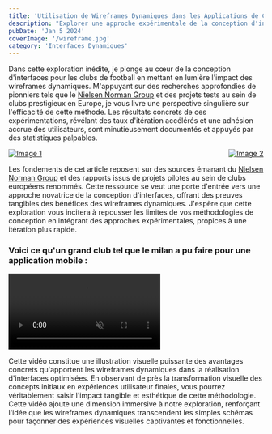 ```yaml
---
title: 'Utilisation de Wireframes Dynamiques dans les Applications de Clubs de Football'
description: "Explorer une approche expérimentale de la conception d'interfaces pour les clubs de football en mettant en avant l'utilisation de wireframes dynamiques."
pubDate: 'Jan 5 2024'
coverImage: '/wireframe.jpg'
category: 'Interfaces Dynamiques'
---
```




Dans cette exploration inédite, je plonge au cœur de la conception d'interfaces pour les clubs de football en mettant en lumière l'impact des wireframes dynamiques. M'appuyant sur des recherches approfondies de pionniers tels que le <a href="https://jnd.org/" class="text-gradient_indigo-purple">Nielsen Norman Group</a> et des projets tests au sein de clubs prestigieux en Europe, je vous livre une perspective singulière sur l'efficacité de cette méthode. Les résultats concrets de ces expérimentations, révélant des taux d'itération accélérés et une adhésion accrue des utilisateurs, sont minutieusement documentés et appuyés par des statistiques palpables.

<div style="display: flex; justify-content: space-between; margin-top: 10px;">
  <a href="/wireframe2.jpg" target="_blank">
    <img src="/wireframe2.jpg" alt="Image 1" class="rounded w-64 h-64">
  </a>
  <a href="/stat.png" target="_blank">
    <img src="/stat.png" alt="Image 2" class="rounded w-64 h-64">
  </a>
</div>

Les fondements de cet article reposent sur des sources émanant du <a href="https://jnd.org/" class="text-gradient_indigo-purple">Nielsen Norman Group</a> et des rapports issus de projets pilotes au sein de clubs européens renommés. Cette ressource se veut une porte d'entrée vers une approche novatrice de la conception d'interfaces, offrant des preuves tangibles des bénéfices des wireframes dynamiques. J'espère que cette exploration vous incitera à repousser les limites de vos méthodologies de conception en intégrant des approches expérimentales, propices à une itération plus rapide.

<h3>
Voici ce qu'un grand club tel que le milan a pu faire pour une application mobile :
</h3>

<div>
<video controls autoplay muted loop>
  <source src="/video.mp4" type="video/mp4">
 
</video>
</div>

 Cette vidéo constitue une illustration visuelle puissante des avantages concrets qu'apportent les wireframes dynamiques dans la réalisation d'interfaces optimisées. En observant de près la transformation visuelle des concepts initiaux en expériences utilisateur finales, vous pourrez véritablement saisir l'impact tangible et esthétique de cette méthodologie. Cette vidéo ajoute une dimension immersive à notre exploration, renforçant l'idée que les wireframes dynamiques transcendent les simples schémas pour façonner des expériences visuelles captivantes et fonctionnelles.